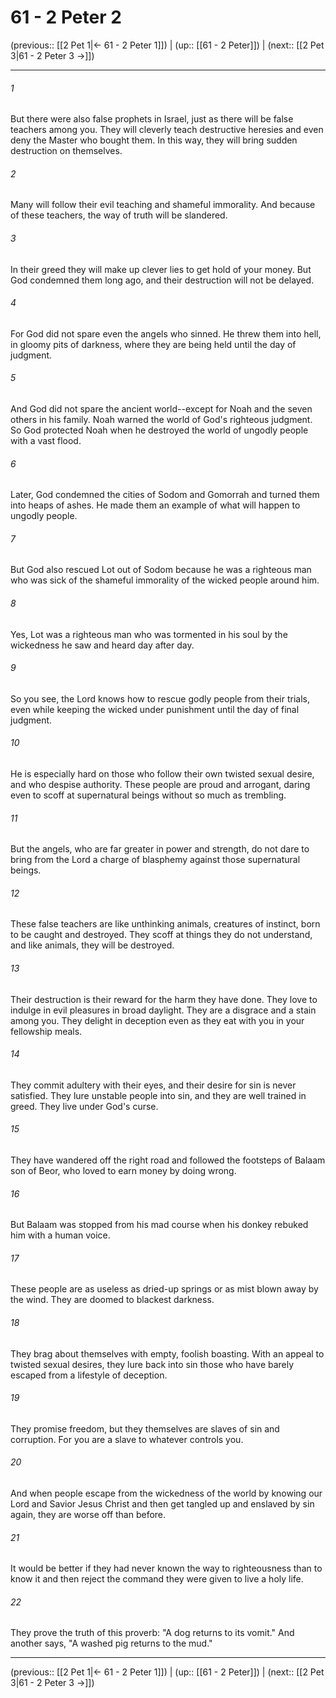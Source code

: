# 61 - 2 Peter 2

(previous:: [[2 Pet 1|← 61 - 2 Peter 1]]) | (up:: [[61 - 2 Peter]]) | (next:: [[2 Pet 3|61 - 2 Peter 3 →]])

***


###### 1 
But there were also false prophets in Israel, just as there will be false teachers among you. They will cleverly teach destructive heresies and even deny the Master who bought them. In this way, they will bring sudden destruction on themselves. 

###### 2 
Many will follow their evil teaching and shameful immorality. And because of these teachers, the way of truth will be slandered. 

###### 3 
In their greed they will make up clever lies to get hold of your money. But God condemned them long ago, and their destruction will not be delayed. 

###### 4 
For God did not spare even the angels who sinned. He threw them into hell, in gloomy pits of darkness, where they are being held until the day of judgment. 

###### 5 
And God did not spare the ancient world--except for Noah and the seven others in his family. Noah warned the world of God's righteous judgment. So God protected Noah when he destroyed the world of ungodly people with a vast flood. 

###### 6 
Later, God condemned the cities of Sodom and Gomorrah and turned them into heaps of ashes. He made them an example of what will happen to ungodly people. 

###### 7 
But God also rescued Lot out of Sodom because he was a righteous man who was sick of the shameful immorality of the wicked people around him. 

###### 8 
Yes, Lot was a righteous man who was tormented in his soul by the wickedness he saw and heard day after day. 

###### 9 
So you see, the Lord knows how to rescue godly people from their trials, even while keeping the wicked under punishment until the day of final judgment. 

###### 10 
He is especially hard on those who follow their own twisted sexual desire, and who despise authority. These people are proud and arrogant, daring even to scoff at supernatural beings without so much as trembling. 

###### 11 
But the angels, who are far greater in power and strength, do not dare to bring from the Lord a charge of blasphemy against those supernatural beings. 

###### 12 
These false teachers are like unthinking animals, creatures of instinct, born to be caught and destroyed. They scoff at things they do not understand, and like animals, they will be destroyed. 

###### 13 
Their destruction is their reward for the harm they have done. They love to indulge in evil pleasures in broad daylight. They are a disgrace and a stain among you. They delight in deception even as they eat with you in your fellowship meals. 

###### 14 
They commit adultery with their eyes, and their desire for sin is never satisfied. They lure unstable people into sin, and they are well trained in greed. They live under God's curse. 

###### 15 
They have wandered off the right road and followed the footsteps of Balaam son of Beor, who loved to earn money by doing wrong. 

###### 16 
But Balaam was stopped from his mad course when his donkey rebuked him with a human voice. 

###### 17 
These people are as useless as dried-up springs or as mist blown away by the wind. They are doomed to blackest darkness. 

###### 18 
They brag about themselves with empty, foolish boasting. With an appeal to twisted sexual desires, they lure back into sin those who have barely escaped from a lifestyle of deception. 

###### 19 
They promise freedom, but they themselves are slaves of sin and corruption. For you are a slave to whatever controls you. 

###### 20 
And when people escape from the wickedness of the world by knowing our Lord and Savior Jesus Christ and then get tangled up and enslaved by sin again, they are worse off than before. 

###### 21 
It would be better if they had never known the way to righteousness than to know it and then reject the command they were given to live a holy life. 

###### 22 
They prove the truth of this proverb: "A dog returns to its vomit." And another says, "A washed pig returns to the mud."

***

(previous:: [[2 Pet 1|← 61 - 2 Peter 1]]) | (up:: [[61 - 2 Peter]]) | (next:: [[2 Pet 3|61 - 2 Peter 3 →]])
